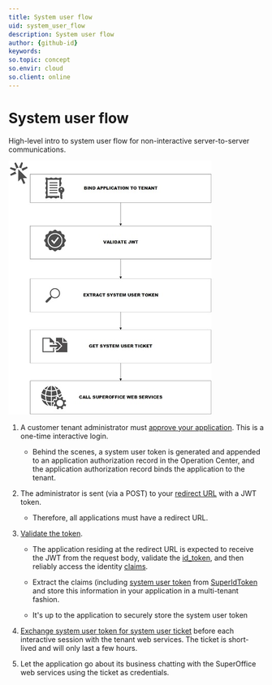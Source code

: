 ```yaml
---
title: System user flow
uid: system_user_flow
description: System user flow
author: {github-id}
keywords:
so.topic: concept
so.envir: cloud
so.client: online
---
```


# System user flow

High-level intro to system user flow for non-interactive server-to-server communications.

![System user flow][img1]

1. A customer tenant administrator must [approve your application][1]. This is a one-time interactive login.

    * Behind the scenes, a system user token is generated and appended to an application authorization record in the Operation Center, and the application authorization record binds the application to the tenant.

2. The administrator is sent (via a POST) to your [redirect URL][2] with a JWT token.

    * Therefore, all applications must have a redirect URL.

3. [Validate the token][3].

    * The application residing at the redirect URL is expected to receive the JWT from the request body, validate the [id\_token][5], and then reliably access the identity [claims][5].
    * Extract the claims (including [system user token][5] from [SuperIdToken][7] and store this information in your application in a multi-tenant fashion.

    * It's up to the application to securely store the system user token

4. [Exchange system user token for system user ticket][8] before each interactive session with the tenant web services. The ticket is short-lived and will only last a few hours.

5. Let the application go about its business chatting with the SuperOffice web services using the ticket as credentials.

<!-- Referenced links -->
[1]: ../../../../../superoffice-docs/docs/apps/provisioning/consent.md
[2]: ../../../../../superoffice-docs/docs/apps/redirects/index.md
[3]: ../../tokens/validate-security-tokens.md
[4]: ../../tokens/id-token.md
[5]: ../oidc/claims-scope.md
[6]: system-user-token.md
[7]: ../../tokens/superid-token.md
[8]: get-system-user-ticket.md

<!-- Referenced images -->
[img1]: media/system-user-flow.jpg
